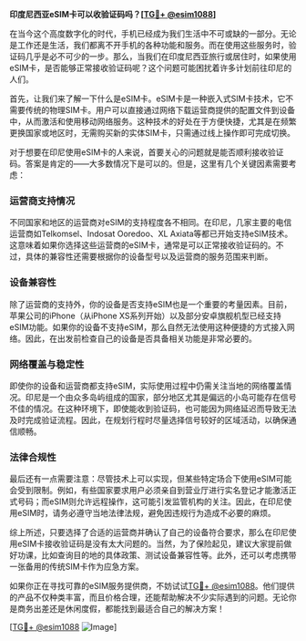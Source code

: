 **印度尼西亚eSIM卡可以收验证码吗？[[TG💪+ @esim1088](https://t.me/s/esim1088)]**

在当今这个高度数字化的时代，手机已经成为我们生活中不可或缺的一部分。无论是工作还是生活，我们都离不开手机的各种功能和服务。而在使用这些服务时，验证码几乎是必不可少的一步。那么，当我们在印度尼西亚旅行或居住时，如果使用eSIM卡，是否能够正常接收验证码呢？这个问题可能困扰着许多计划前往印尼的人们。

首先，让我们来了解一下什么是eSIM卡。eSIM卡是一种嵌入式SIM卡技术，它不需要传统的物理SIM卡。用户可以直接通过网络下载运营商提供的配置文件到设备中，从而激活和使用移动网络服务。这种技术的好处在于方便快捷，尤其是在频繁更换国家或地区时，无需购买新的实体SIM卡，只需通过线上操作即可完成切换。

对于想要在印尼使用eSIM卡的人来说，首要关心的问题就是能否顺利接收验证码。答案是肯定的——大多数情况下是可以的。但是，这里有几个关键因素需要考虑：

### **运营商支持情况**
不同国家和地区的运营商对eSIM的支持程度各不相同。在印尼，几家主要的电信运营商如Telkomsel、Indosat Ooredoo、XL Axiata等都已开始支持eSIM技术。这意味着如果你选择这些运营商的eSIM卡，通常是可以正常接收验证码的。不过，具体的兼容性还需要根据你的设备型号以及运营商的服务范围来判断。

### **设备兼容性**
除了运营商的支持外，你的设备是否支持eSIM也是一个重要的考量因素。目前，苹果公司的iPhone（从iPhone XS系列开始）以及部分安卓旗舰机型已经支持eSIM功能。如果你的设备不支持eSIM，那么自然无法使用这种便捷的方式接入网络。因此，在出发前检查自己的设备是否具备相关功能是非常必要的。

### **网络覆盖与稳定性**
即使你的设备和运营商都支持eSIM，实际使用过程中仍需关注当地的网络覆盖情况。印尼是一个由众多岛屿组成的国家，部分地区尤其是偏远的小岛可能存在信号不佳的情况。在这种环境下，即使能收到验证码，也可能因为网络延迟而导致无法及时完成验证流程。因此，在规划行程时尽量选择信号较好的区域活动，以确保通信顺畅。

### **法律合规性**
最后还有一点需要注意：尽管技术上可以实现，但某些特定场合下使用eSIM可能会受到限制。例如，有些国家要求用户必须亲自到营业厅进行实名登记才能激活正式号码；而eSIM则允许远程操作，这可能引发监管机构的关注。因此，在印尼使用eSIM时，请务必遵守当地法律法规，避免因违规行为造成不必要的麻烦。

综上所述，只要选择了合适的运营商并确认了自己的设备符合要求，那么在印尼使用eSIM卡接收验证码是没有太大问题的。当然，为了保险起见，建议大家提前做好功课，比如查询目的地的具体政策、测试设备兼容性等。此外，还可以考虑携带一张备用的传统SIM卡作为应急方案。

如果你正在寻找可靠的eSIM服务提供商，不妨试试[TG💪+ @esim1088](https://t.me/s/esim1088)。他们提供的产品不仅种类丰富，而且价格合理，还能帮助解决不少实际遇到的问题。无论你是商务出差还是休闲度假，都能找到最适合自己的解决方案！

[[TG💪+ @esim1088](https://t.me/s/esim1088) ![Image](https://i.postimg.cc/4NQfJmqS/Snipaste-2025-05-13-00-14-12.png)]